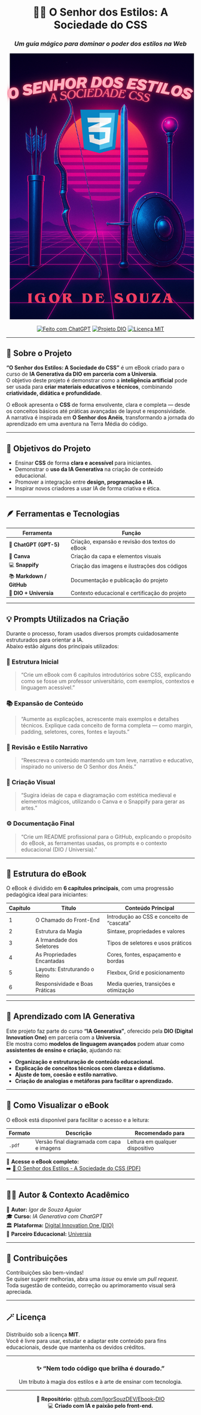 <div align="center">

# 🧙‍♂️ O Senhor dos Estilos: A Sociedade do CSS  
### *Um guia mágico para dominar o poder dos estilos na Web*

<img src="./O-Senhor-dos-Estilos-capa.png" alt="Capa do eBook O Senhor dos Estilos" width="500px">


[![Feito com ChatGPT](https://img.shields.io/badge/Feito_com-ChatGPT_IA-blue?style=for-the-badge&logo=openai)](https://openai.com/chatgpt)
[![Projeto DIO](https://img.shields.io/badge/Projeto-DIO_+_Universia-red?style=for-the-badge&logo=google-scholar)](https://www.dio.me)
[![Licença MIT](https://img.shields.io/badge/Licença-MIT-green?style=for-the-badge)](./LICENSE)

</div>

---

## 📖 Sobre o Projeto

**“O Senhor dos Estilos: A Sociedade do CSS”** é um eBook criado para o curso de **IA Generativa da DIO em parceria com a Universia**.  
O objetivo deste projeto é demonstrar como a **inteligência artificial** pode ser usada para **criar materiais educativos e técnicos**, combinando **criatividade, didática e profundidade**.

O eBook apresenta o **CSS** de forma envolvente, clara e completa — desde os conceitos básicos até práticas avançadas de layout e responsividade.  
A narrativa é inspirada em **O Senhor dos Anéis**, transformando a jornada do aprendizado em uma aventura na Terra Média do código.

---

## 🧭 Objetivos do Projeto

- Ensinar **CSS** de forma **clara e acessível** para iniciantes.  
- Demonstrar o **uso da IA Generativa** na criação de conteúdo educacional.  
- Promover a integração entre **design, programação e IA**.  
- Inspirar novos criadores a usar IA de forma criativa e ética.  

---

## 🪶 Ferramentas e Tecnologias

| Ferramenta | Função |
|-------------|--------|
| 💬 **ChatGPT (GPT-5)** | Criação, expansão e revisão dos textos do eBook |
| 🎨 **Canva** | Criação da capa e elementos visuais |
| 💻 **Snappify** | Criação das imagens e ilustrações dos códigos |
| 📚 **Markdown / GitHub** | Documentação e publicação do projeto |
| 🧾 **DIO + Universia** | Contexto educacional e certificação do projeto |

---

## 💡 Prompts Utilizados na Criação

Durante o processo, foram usados diversos prompts cuidadosamente estruturados para orientar a IA.  
Abaixo estão alguns dos principais utilizados:

### 🧩 Estrutura Inicial
> “Crie um eBook com 6 capítulos introdutórios sobre CSS, explicando como se fosse um professor universitário, com exemplos, contextos e linguagem acessível.”

### 📚 Expansão de Conteúdo
> “Aumente as explicações, acrescente mais exemplos e detalhes técnicos. Explique cada conceito de forma completa — como margin, padding, seletores, cores, fontes e layouts.”

### 🧙 Revisão e Estilo Narrativo
> “Reescreva o conteúdo mantendo um tom leve, narrativo e educativo, inspirado no universo de O Senhor dos Anéis.”

### 🎨 Criação Visual
> “Sugira ideias de capa e diagramação com estética medieval e elementos mágicos, utilizando o Canva e o Snappify para gerar as artes.”

### ⚙️ Documentação Final
> “Crie um README profissional para o GitHub, explicando o propósito do eBook, as ferramentas usadas, os prompts e o contexto educacional (DIO / Universia).”

---

## 📘 Estrutura do eBook

O eBook é dividido em **6 capítulos principais**, com uma progressão pedagógica ideal para iniciantes:

| Capítulo | Título | Conteúdo Principal |
|-----------|---------|-------------------|
| 1 | O Chamado do Front-End | Introdução ao CSS e conceito de “cascata” |
| 2 | Estrutura da Magia | Sintaxe, propriedades e valores |
| 3 | A Irmandade dos Seletores | Tipos de seletores e usos práticos |
| 4 | As Propriedades Encantadas | Cores, fontes, espaçamento e bordas |
| 5 | Layouts: Estruturando o Reino | Flexbox, Grid e posicionamento |
| 6 | Responsividade e Boas Práticas | Media queries, transições e otimização |

---

## 🧠 Aprendizado com IA Generativa

Este projeto faz parte do curso **“IA Generativa”**, oferecido pela **DIO (Digital Innovation One)** em parceria com a **Universia**.  
Ele mostra como **modelos de linguagem avançados** podem atuar como **assistentes de ensino e criação**, ajudando na:

- **Organização e estruturação de conteúdo educacional.**  
- **Explicação de conceitos técnicos com clareza e didatismo.**  
- **Ajuste de tom, coesão e estilo narrativo.**  
- **Criação de analogias e metáforas para facilitar o aprendizado.**

---

## 🧩 Como Visualizar o eBook

O eBook está disponível para facilitar o acesso e a leitura:

| Formato | Descrição | Recomendado para |
|----------|------------|------------------|
| `.pdf` | Versão final diagramada com capa e imagens | Leitura em qualquer dispositivo |

📎 **Acesse o eBook completo:**  
➡️ [📘 O Senhor dos Estilos - A Sociedade do CSS (PDF)](./O-Senhor-dos-Estilos.pdf)

---

## 🧑‍💻 Autor & Contexto Acadêmico

📘 **Autor:** *Igor de Souza Aguiar*  
🎓 **Curso:** *IA Generativa com ChatGPT*  
🏛️ **Plataforma:** [Digital Innovation One (DIO)](https://www.dio.me)  
🤝 **Parceiro Educacional:** [Universia](https://www.universia.net)

---

## 💬 Contribuições

Contribuições são bem-vindas!  
Se quiser sugerir melhorias, abra uma *issue* ou envie um *pull request*.  
Toda sugestão de conteúdo, correção ou aprimoramento visual será apreciada.  

---

## 🪄 Licença

Distribuído sob a licença **MIT**.  
Você é livre para usar, estudar e adaptar este conteúdo para fins educacionais, desde que mantenha os devidos créditos.

---

<div align="center">

### ✨ “Nem todo código que brilha é dourado.”  
Um tributo à magia dos estilos e à arte de ensinar com tecnologia.

---

📘 **Repositório:** [github.com/IgorSouzDEV/Ebook-DIO](https://github.com/IgorSouzDEV/Ebook-DIO)  
💻 **Criado com IA e paixão pelo front-end.**

</div>

